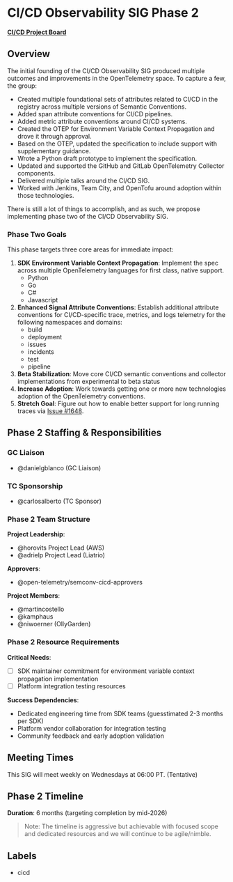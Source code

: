 # CI/CD Observability SIG Phase 2

<!-- TODO: Potentially create a new project board -->
[**CI/CD Project Board**](https://github.com/orgs/open-telemetry/projects/79)

## Overview

The initial founding of the CI/CD Observability SIG produced multiple outcomes
and improvements in the OpenTelemetry space. To capture a few, the group:

- Created multiple foundational sets of attributes related to CI/CD in the
  registry across multiple versions of Semantic Conventions.
- Added span attribute conventions for CI/CD pipelines.
- Added metric attribute conventions around CI/CD systems.
- Created the OTEP for Environment Variable Context Propagation and drove it
  through approval.
- Based on the OTEP, updated the specification to include support with
  supplementary guidance. 
- Wrote a Python draft prototype to implement the specification.
- Updated and supported the GitHub and GitLab OpenTelemetry Collector
  components.
- Delivered multiple talks around the CI/CD SIG.
- Worked with Jenkins, Team City, and OpenTofu around adoption within those
  technologies.

There is still a lot of things to accomplish, and as such, we propose
implementing phase two of the CI/CD Observability SIG.

### Phase Two Goals

This phase targets three core areas for immediate impact:

1. **SDK Environment Variable Context Propagation**: Implement the spec across
   multiple OpenTelemetry languages for first class, native support.
   - Python
   - Go
   - C#
   - Javascript
2. **Enhanced Signal Attribute Conventions**: Establish additional attribute
   conventions for CI/CD-specific trace, metrics, and logs telemetry for the
   following namespaces and domains:
   - build
   - deployment
   - issues
   - incidents
   - test
   - pipeline
3. **Beta Stabilization**: Move core CI/CD semantic conventions and collector
   implementations from experimental to beta status
4. **Increase Adoption**: Work towards getting one or more new technologies
   adoption of the OpenTelemetry conventions.
5. **Stretch Goal**: Figure out how to enable better support for long running
   traces via [Issue #1648](https://github.com/open-telemetry/semantic-conventions/issues/1648).


## Phase 2 Staffing & Responsibilities

### GC Liaison

* @danielgblanco (GC Liaison)

### TC Sponsorship

* @carlosalberto (TC Sponsor)

### Phase 2 Team Structure

**Project Leadership**:
* @horovits Project Lead (AWS)
* @adrielp Project Lead (Liatrio)

**Approvers**:
* @open-telemetry/semconv-cicd-approvers

**Project Members**:
* @martincostello
* @kamphaus
* @niwoerner (OllyGarden)

### Phase 2 Resource Requirements

**Critical Needs**:
- [ ] SDK maintainer commitment for environment variable context propagation
  implementation
- [ ] Platform integration testing resources

**Success Dependencies**:
- Dedicated engineering time from SDK teams (guesstimated 2-3 months per SDK)
- Platform vendor collaboration for integration testing
- Community feedback and early adoption validation

## Meeting Times

This SIG will meet weekly on Wednesdays at 06:00 PT. (Tentative)

## Phase 2 Timeline

**Duration**: 6 months (targeting completion by mid-2026)

> Note: The timeline is aggressive but achievable with focused scope and dedicated
> resources and we will continue to be agile/nimble.

## Labels

* cicd
